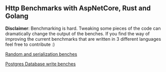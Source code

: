 ## Http Benchmarks with AspNetCore, Rust and Golang

**Disclaimer**: Benchmarking is hard. Tweaking some pieces of the code can dramatically change the output of the benches. If you find the way of improving the current benchmarks that are written in 3 different languages feel free to contribute :)

[Random and serialization benches](https://github.com/CarlosLanderas/http-benches/tree/master/random-serialization)

[Postgres Database write benches](https://github.com/CarlosLanderas/http-benches/tree/master/postgres-db-write)
